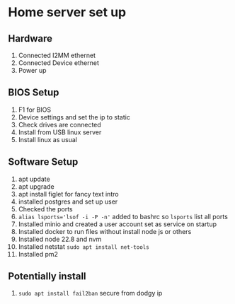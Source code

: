 # Home server set up

## Hardware

1. Connected I2MM ethernet
2. Connected Device ethernet
3. Power up

## BIOS Setup

1. F1 for BIOS
2. Device settings and set the ip to static
3. Check drives are connected
4. Install from USB linux server
5. Install linux as usual

## Software Setup

1. apt update
2. apt upgrade
3. apt install figlet for fancy text intro
4. installed postgres and set up user 
5. Checked the ports
6. `alias lsports='lsof -i -P -n'` added to bashrc so `lsports` list all ports
7. Installed minio and created a user account set as service on startup
8. Installed docker to run files without install node js or others
9. Installed node 22.8 and nvm
10. Installed netstat `sudo apt install net-tools`
11. Installed pm2

## Potentially install

1. `sudo apt install fail2ban` secure from dodgy ip
